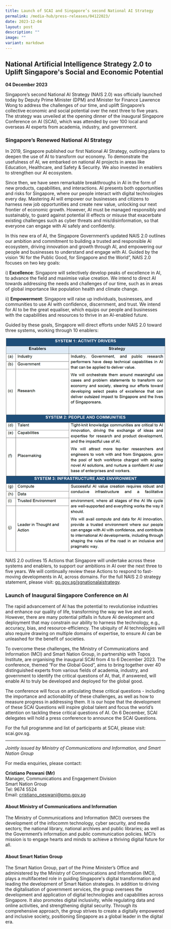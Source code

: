 ```yaml
---
title: Launch of SCAI and Singapore’s second National AI Strategy
permalink: /media-hub/press-releases/04122023/
date: 2023-12-04
layout: post
description: ""
image: ""
variant: markdown
---
```

## National Artificial Intelligence Strategy 2.0 to Uplift Singapore's Social and Economic Potential

**04 December 2023**

Singapore’s second National AI Strategy (NAIS 2.0) was officially launched today by Deputy Prime Minister (DPM) and Minister for Finance Lawrence Wong to address the challenges of our time, and uplift Singapore’s collective economic and social potential over the next three to five years. The strategy was unveiled at the opening dinner of the inaugural Singapore Conference on AI (SCAI), which was attended by over 100 local and overseas AI experts from academia, industry, and government.

### Singapore’s Renewed National AI Strategy

In 2019, Singapore published our first National AI Strategy, outlining plans to deepen the use of AI to transform our economy. To demonstrate the usefulness of AI, we embarked on national AI projects in areas like Education, Healthcare, and Safety &amp; Security. We also invested in enablers to strengthen our AI ecosystem.

Since then, we have seen remarkable breakthroughs in AI in the form of new products, capabilities, and interactions. AI presents both opportunities and risks for Singapore, where our people interact with digital technologies every day. Mastering AI will empower our businesses and citizens to harness new job opportunities and create new value, unlocking our next frontier of economic growth. However, AI must be managed responsibly and sustainably, to guard against potential ill effects or misuse that exacerbate existing challenges such as cyber threats and mis/disinformation, so that everyone can engage with AI safely and confidently.

In this new era of AI, the Singapore Government’s updated NAIS 2.0 outlines our ambition and commitment to building a trusted and responsible AI ecosystem, driving innovation and growth through AI, and empowering our people and businesses to understand and engage with AI. Guided by the vision “AI for the Public Good, for Singapore and the World”, NAIS 2.0 focuses on two key goals:

i) **Excellence**: Singapore will selectively develop peaks of excellence in AI, to advance the field and maximise value creation. We intend to direct AI towards addressing the needs and challenges of our time, such as in areas of global importance like population health and climate change.

ii) **Empowerment**: Singapore will raise up individuals, businesses, and communities to use AI with confidence, discernment, and trust. We intend for AI to be the great equaliser, which equips our people and businesses with the capabilities and resources to thrive in an AI-enabled future.

Guided by these goals, Singapore will direct efforts under NAIS 2.0 toward three systems, working through 10 enablers:

![](/images/SCAI_full_table.png)

NAIS 2.0 outlines 15 Actions that Singapore will undertake across these systems and enablers, to support our ambitions in AI over the next three to five years. We will continually review these Actions to respond to fast-moving developments in AI, across domains. For the full NAIS 2.0 strategy statement, please visit: [go.gov.sg/sgnationalaistrategy](https://go.gov.sg/sgnationalaistrategy).

### Launch of Inaugural Singapore Conference on AI

The rapid advancement of AI has the potential to revolutionise industries and enhance our quality of life, transforming the way we live and work. However, there are many potential pitfalls in future AI development and deployment that may constrain our ability to harness the technology, e.g., accuracy, bias, and resource-efficiency. The ubiquity of AI technologies will also require drawing on multiple domains of expertise, to ensure AI can be unleashed for the benefit of societies.

To overcome these challenges, the Ministry of Communications and Information (MCI) and Smart Nation Group, in partnership with Topos Institute, are organising the inaugural SCAI from 4 to 6 December 2023. The conference, themed “For the Global Good”, aims to bring together over 40 distinguished experts from various fields of academia, industry, and government to identify the critical questions of AI, that, if answered, will enable AI to truly be developed and deployed for the global good.

The conference will focus on articulating these critical questions - including the importance and actionability of these challenges, as well as how to measure progress in addressing them. It is our hope that the development of these SCAI Questions will inspire global talent and focus the world’s attention on tackling these critical questions of AI. On 6 December, SCAI delegates will hold a press conference to announce the SCAI Questions.

For the full programme and list of participants at SCAI, please visit: scai.gov.sg.


---

*Jointly issued by Ministry of Communications and Information, and Smart Nation Group*

For media enquiries, please contact:

**Cristiano Peswani (Mr)**<br>
Manager, Communications and Engagement Division<br>
Smart Nation Group<br>
Tel: 9674 5524<br>
Email: cristiano_peswani@pmo.gov.sg

#### About Ministry of Communications and Information
The Ministry of Communications and Information (MCI) oversees the development of the infocomm technology, cyber security, and media sectors; the national library, national archives and public libraries; as well as the Government’s information and public communication policies. MCI’s mission is to engage hearts and minds to achieve a thriving digital future for all.

#### About Smart Nation Group
The Smart Nation Group, part of the Prime Minister’s Office and administered by the Ministry of Communications and Information (MCI), plays a multifaceted role in guiding Singapore's digital transformation and leading the development of Smart Nation strategies. In addition to driving the digitalisation of government services, the group oversees the development and application of digital technologies and capabilities across Singapore. It also promotes digital inclusivity, while regulating data and online activities, and strengthening digital security. Through its comprehensive approach, the group strives to create a digitally empowered and inclusive society, positioning Singapore as a global leader in the digital era.